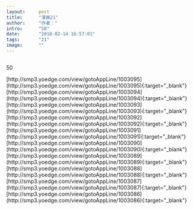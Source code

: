 ```yaml
---
layout:     post
title:      "漫画21"
author:     "作者："
intro:      "50"
date:       "2018-02-14 16:57:01"
tags:       "21"
image:      ""
---
```

<div style="text-align: center">
<p><img src=""/></p>
</div>
<p class="post-meta">
<span>50</span>
</p>
[http://smp3.yoedge.com/view/gotoAppLine/1003095](http://smp3.yoedge.com/view/gotoAppLine/1003095){:target="_blank"}
[http://smp3.yoedge.com/view/gotoAppLine/1003094](http://smp3.yoedge.com/view/gotoAppLine/1003094){:target="_blank"}
[http://smp3.yoedge.com/view/gotoAppLine/1003093](http://smp3.yoedge.com/view/gotoAppLine/1003093){:target="_blank"}
[http://smp3.yoedge.com/view/gotoAppLine/1003092](http://smp3.yoedge.com/view/gotoAppLine/1003092){:target="_blank"}
[http://smp3.yoedge.com/view/gotoAppLine/1003091](http://smp3.yoedge.com/view/gotoAppLine/1003091){:target="_blank"}
[http://smp3.yoedge.com/view/gotoAppLine/1003090](http://smp3.yoedge.com/view/gotoAppLine/1003090){:target="_blank"}
[http://smp3.yoedge.com/view/gotoAppLine/1003089](http://smp3.yoedge.com/view/gotoAppLine/1003089){:target="_blank"}
[http://smp3.yoedge.com/view/gotoAppLine/1003088](http://smp3.yoedge.com/view/gotoAppLine/1003088){:target="_blank"}
[http://smp3.yoedge.com/view/gotoAppLine/1003087](http://smp3.yoedge.com/view/gotoAppLine/1003087){:target="_blank"}
[http://smp3.yoedge.com/view/gotoAppLine/1003086](http://smp3.yoedge.com/view/gotoAppLine/1003086){:target="_blank"}


